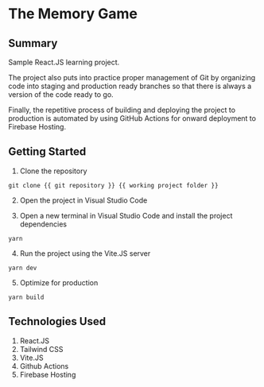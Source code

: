 # The Memory Game

## Summary

Sample React.JS learning project.

The project also puts into practice proper management of Git by organizing code into staging and production ready branches so that there is always a version of the code ready to go.

Finally, the repetitive process of building and deploying the project to production is automated by using GitHub Actions for onward deployment to Firebase Hosting.

## Getting Started

1. Clone the repository

```
git clone {{ git repository }} {{ working project folder }}
```

2. Open the project in Visual Studio Code

3. Open a new terminal in Visual Studio Code and install the project dependencies

```
yarn
```

4. Run the project using the Vite.JS server

```
yarn dev
```

5. Optimize for production

```
yarn build
```

## Technologies Used

1. React.JS
2. Tailwind CSS
3. Vite.JS
4. Github Actions
5. Firebase Hosting
